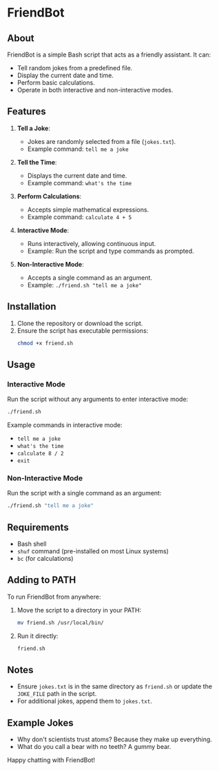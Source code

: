 # FriendBot

## About
FriendBot is a simple Bash script that acts as a friendly assistant. It can:
- Tell random jokes from a predefined file.
- Display the current date and time.
- Perform basic calculations.
- Operate in both interactive and non-interactive modes.

## Features
1. **Tell a Joke**:
   - Jokes are randomly selected from a file (`jokes.txt`).
   - Example command: `tell me a joke`

2. **Tell the Time**:
   - Displays the current date and time.
   - Example command: `what's the time`

3. **Perform Calculations**:
   - Accepts simple mathematical expressions.
   - Example command: `calculate 4 + 5`

4. **Interactive Mode**:
   - Runs interactively, allowing continuous input.
   - Example: Run the script and type commands as prompted.

5. **Non-Interactive Mode**:
   - Accepts a single command as an argument.
   - Example: `./friend.sh "tell me a joke"`

## Installation
1. Clone the repository or download the script.
2. Ensure the script has executable permissions:
   ```bash
   chmod +x friend.sh
   ```

## Usage
### Interactive Mode
Run the script without any arguments to enter interactive mode:
```bash
./friend.sh
```

Example commands in interactive mode:
- `tell me a joke`
- `what's the time`
- `calculate 8 / 2`
- `exit`

### Non-Interactive Mode
Run the script with a single command as an argument:
```bash
./friend.sh "tell me a joke"
```

## Requirements
- Bash shell
- `shuf` command (pre-installed on most Linux systems)
- `bc` (for calculations)

## Adding to PATH
To run FriendBot from anywhere:
1. Move the script to a directory in your PATH:
   ```bash
   mv friend.sh /usr/local/bin/
   ```
2. Run it directly:
   ```bash
   friend.sh
   ```

## Notes
- Ensure `jokes.txt` is in the same directory as `friend.sh` or update the `JOKE_FILE` path in the script.
- For additional jokes, append them to `jokes.txt`.

## Example Jokes
- Why don't scientists trust atoms? Because they make up everything.
- What do you call a bear with no teeth? A gummy bear.

Happy chatting with FriendBot!

